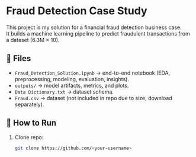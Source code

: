 # Fraud Detection Case Study

This project is my solution for a financial fraud detection business case.  
It builds a machine learning pipeline to predict fraudulent transactions from a dataset (6.3M × 10).

## 📂 Files
- `Fraud_Detection_Solution.ipynb` → end-to-end notebook (EDA, preprocessing, modeling, evaluation, insights).
- `outputs/` → model artifacts, metrics, and plots.
- `Data Dictionary.txt` → dataset schema.
- `Fraud.csv` → dataset (not included in repo due to size; download separately).

## 🚀 How to Run
1. Clone repo:
   ```bash
   git clone https://github.com/<your-username>
